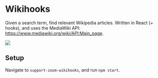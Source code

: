 # Wikihooks

Given a search term, find relevant Wikipedia articles. Written in React (+ hooks), and uses the MediaWiki API: https://www.mediawiki.org/wiki/API:Main_page.

![](https://screenshot.click/16-36-s6hu6-qc84r.jpg)

## Setup

Navigate to `support-zoom-wikihooks`, and run `npm start`.